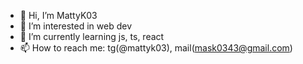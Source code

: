 - 👋 Hi, I’m MattyK03
- 👀 I’m interested in web dev
- 🌱 I’m currently learning js, ts, react
- 📫 How to reach me: tg(@mattyk03), mail(mask0343@gmail.com)
